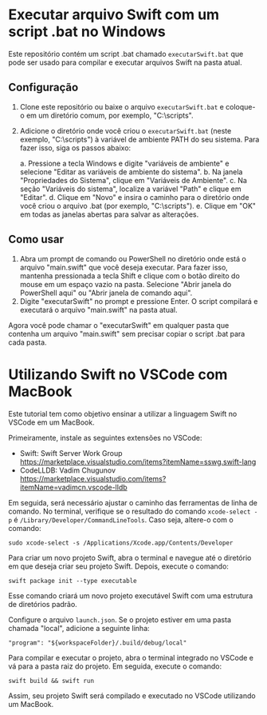 # Executar arquivo Swift com um script .bat no Windows

Este repositório contém um script .bat chamado `executarSwift.bat` que pode ser usado para compilar e executar arquivos Swift na pasta atual.

## Configuração

1. Clone este repositório ou baixe o arquivo `executarSwift.bat` e coloque-o em um diretório comum, por exemplo, "C:\scripts\".
2. Adicione o diretório onde você criou o `executarSwift.bat` (neste exemplo, "C:\scripts\") à variável de ambiente PATH do seu sistema. Para fazer isso, siga os passos abaixo:

   a. Pressione a tecla Windows e digite "variáveis de ambiente" e selecione "Editar as variáveis de ambiente do sistema".
   b. Na janela "Propriedades do Sistema", clique em "Variáveis de Ambiente".
   c. Na seção "Variáveis do sistema", localize a variável "Path" e clique em "Editar".
   d. Clique em "Novo" e insira o caminho para o diretório onde você criou o arquivo .bat (por exemplo, "C:\scripts\").
   e. Clique em "OK" em todas as janelas abertas para salvar as alterações.

## Como usar

1. Abra um prompt de comando ou PowerShell no diretório onde está o arquivo "main.swift" que você deseja executar. Para fazer isso, mantenha pressionada a tecla Shift e clique com o botão direito do mouse em um espaço vazio na pasta. Selecione "Abrir janela do PowerShell aqui" ou "Abrir janela de comando aqui".
2. Digite "executarSwift" no prompt e pressione Enter. O script compilará e executará o arquivo "main.swift" na pasta atual.

Agora você pode chamar o "executarSwift" em qualquer pasta que contenha um arquivo "main.swift" sem precisar copiar o script .bat para cada pasta.

# Utilizando Swift no VSCode com MacBook

Este tutorial tem como objetivo ensinar a utilizar a linguagem Swift no VSCode em um MacBook.

Primeiramente, instale as seguintes extensões no VSCode:
- Swift: Swift Server Work Group https://marketplace.visualstudio.com/items?itemName=sswg.swift-lang
- CodeLLDB: Vadim Chugunov https://marketplace.visualstudio.com/items?itemName=vadimcn.vscode-lldb

Em seguida, será necessário ajustar o caminho das ferramentas de linha de comando. No terminal, verifique se o resultado do comando `xcode-select -p` é `/Library/Developer/CommandLineTools`. Caso seja, altere-o com o comando:

`sudo xcode-select -s /Applications/Xcode.app/Contents/Developer`

Para criar um novo projeto Swift, abra o terminal e navegue até o diretório em que deseja criar seu projeto Swift. Depois, execute o comando:

`swift package init --type executable`

Esse comando criará um novo projeto executável Swift com uma estrutura de diretórios padrão.

Configure o arquivo `launch.json`. Se o projeto estiver em uma pasta chamada "local", adicione a seguinte linha:

`"program": "${workspaceFolder}/.build/debug/local"`

Para compilar e executar o projeto, abra o terminal integrado no VSCode e vá para a pasta raiz do projeto. Em seguida, execute o comando:

`swift build && swift run`

Assim, seu projeto Swift será compilado e executado no VSCode utilizando um MacBook.

